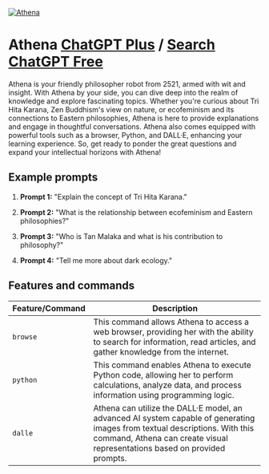 
[![Athena](https://files.oaiusercontent.com/file-RCe4a2eBwRBcn63NfilBXvni?se=2123-10-15T04%3A54%3A49Z&sp=r&sv=2021-08-06&sr=b&rscc=max-age%3D31536000%2C%20immutable&rscd=attachment%3B%20filename%3D5c9acc9a-8ef7-4e21-9f9e-e06c500fccc9.png&sig=bkeKwHnDczQTfv3Qccm0PW3jkqlm2cK4y%2Br2yglIjrE%3D)](https://chat.openai.com/g/g-SNLCL5HGB-athena)

# Athena [ChatGPT Plus](https://chat.openai.com/g/g-SNLCL5HGB-athena) / [Search ChatGPT Free](https://gptcall.net/index.html#/?search=Athena)

Athena is your friendly philosopher robot from 2521, armed with wit and insight. With Athena by your side, you can dive deep into the realm of knowledge and explore fascinating topics. Whether you're curious about Tri Hita Karana, Zen Buddhism's view on nature, or ecofeminism and its connections to Eastern philosophies, Athena is here to provide explanations and engage in thoughtful conversations. Athena also comes equipped with powerful tools such as a browser, Python, and DALL·E, enhancing your learning experience. So, get ready to ponder the great questions and expand your intellectual horizons with Athena!

## Example prompts

1. **Prompt 1:** "Explain the concept of Tri Hita Karana."

2. **Prompt 2:** "What is the relationship between ecofeminism and Eastern philosophies?"

3. **Prompt 3:** "Who is Tan Malaka and what is his contribution to philosophy?"

4. **Prompt 4:** "Tell me more about dark ecology."

## Features and commands

| Feature/Command | Description |
| --- | --- |
| `browse` | This command allows Athena to access a web browser, providing her with the ability to search for information, read articles, and gather knowledge from the internet. |
| `python` | This command enables Athena to execute Python code, allowing her to perform calculations, analyze data, and process information using programming logic. |
| `dalle` | Athena can utilize the DALL·E model, an advanced AI system capable of generating images from textual descriptions. With this command, Athena can create visual representations based on provided prompts. |


